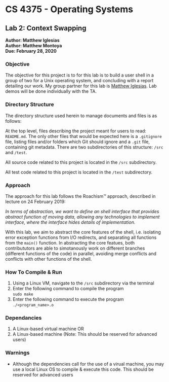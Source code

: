 # CS 4375 - Operating Systems

## Lab 2: Context Swapping

**Author: Matthew Iglesias**</br>
**Author: Matthew Montoya**</br>
**Due: February 28, 2020**

### Objective

The objective for this project is to for this lab is to build a user shell in a group of two for a Unix operating system, and concluding with a report detailing our work. My group partner for this lab is [Matthew Iglesias](https://github.com/miglesias4). Lab demos will be done individually with the TA.

### Directory Structure

The directory structure used herein to manage documents and files is as follows:

At the top level, files describing the project meant for users to read: ```README.md```. The only other files that would be expected here is a ```.gitignore``` file, listing files and/or folders which Git should ignore and a ```.git``` file, containing git metadata. There are two subdirectories of this structure: ```/src``` and ```/test```.

All source code related to this project is located in the ```/src``` subdirectory.

All test code related to this project is located in the ```/test``` subdirectory.

### Approach

The approach for this lab follows the Roachism™ approach, described in lecture on 24 February 2019:

_In terms of abstraction, we want to define an shell interface that provides abstract function of moving data, allowing any technologies to implement interface, where the interface hides details of implementation._

With this lab, we aim to abstract the core features of the shell, i.e. isolating error exception functions from I/O redirects, and separating all functions from the ```main()``` function. In abstracting the core featues, both contribututors are able to simotanously work on different branches (different functions of the code) in parallel, avoiding merge conflicts and conflicts with other functions of the shell.

### How To Compile & Run

1. Using a Linux VM, navigate to the ```/src``` subdirectory via the terminal
2. Enter the following command to compile the program</br>
  ```sudo make```</br>
3. Enter the following command to execute the program</br>
  ```./<program_name>.o```

### Dependancies

1. A Linux-based virtual machine OR
2. A Linux-based machine (Note: This should be reserved for advanced users)

### Warnings

* Although the dependencies call for the use of a virual machine, you may use a local Linux OS to compile & execute this code. This should be reserved for advanced users
